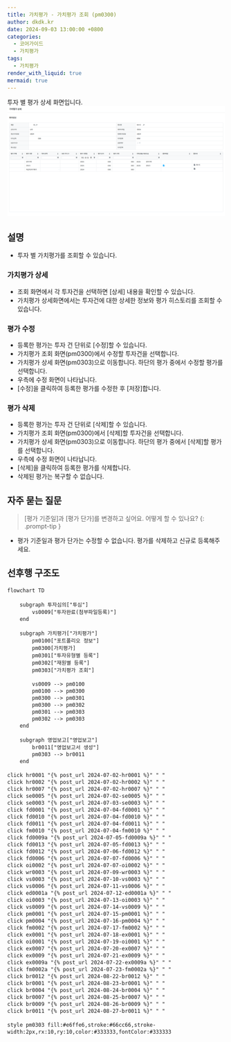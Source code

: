 ```yaml
---
title: 가치평가 - 가치평가 조회 (pm0300)
author: dkdk.kr
date: 2024-09-03 13:00:00 +0800
categories:
  - 코어가이드
  - 가치평가
tags:
  - 가치평가
render_with_liquid: true
mermaid: true
---
```

투자 별 평가 상세 화면입니다. 
![가치평가10](assets/img/Pasted%20image%2020250122152128.png)
## 설명
- 투자 별 가치평가를 조회할 수 있습니다.
### 가치평가 상세
- 조회 화면에서 각 투자건을 선택하면 [상세] 내용을 확인할 수 있습니다.
- 가치평가 상세화면에서는 투자건에 대한 상세한 정보와 평가 히스토리를 조회할 수 있습니다.
### 평가 수정
- 등록한 평가는 투자 건 단위로 [수정]할 수 있습니다.
- 가치평가 조회 화면(pm0300)에서 수정할 투자건을 선택합니다.
- 가치평가 상세 화면(pm0303)으로 이동합니다. 하단의 평가 중에서 수정할 평가를 선택합니다.
- 우측에 수정 화면이 나타납니다.
- [수정]을 클릭하여 등록한 평가를 수정한 후 [저장]합니다. 
### 평가 삭제
- 등록한 평가는 투자 건 단위로 [삭제]할 수 있습니다.
- 가치평가 조회 화면(pm0300)에서 [삭제]할 투자건을 선택합니다.
- 가치평가 상세 화면(pm0303)으로 이동합니다. 하단의 평가 중에서 [삭제]할 평가를 선택합니다.
- 우측에 수정 화면이 나타납니다.
- [삭제]을 클릭하여 등록한 평가를 삭제합니다.
- 삭제된 평가는 복구할 수 없습니다. 

## 자주 묻는 질문

> [평가 기준일]과 [평가 단가]를 변경하고 싶어요. 어떻게 할 수 있나요?
{: .prompt-tip }

- 평가 기준일과 평가 단가는 수정할 수 없습니다. 평가를 삭제하고 신규로 등록해주세요. 

## 선후행 구조도
```mermaid
flowchart TD

    subgraph 투자심의["투심"]
        vs0009["투자완료(첨부파일등록)"]
    end

    subgraph 가치평가["가치평가"]
	    pm0100["포트폴리오 정보"]
	    pm0300[가치평가]
        pm0301["투자유형별 등록"]
        pm0302["재원별 등록"]
        pm0303["가치평가 조회"]
        
        vs0009 --> pm0100
        pm0100 --> pm0300
	    pm0300 --> pm0301
        pm0300 --> pm0302
        pm0301 --> pm0303
        pm0302 --> pm0303       
    end

    subgraph 영업보고["영업보고"]
        br0011["영업보고서 생성"]
        pm0303 --> br0011
    end

click hr0001 "{% post_url 2024-07-02-hr0001 %}" " "
click hr0002 "{% post_url 2024-07-02-hr0002 %}" " "
click hr0007 "{% post_url 2024-07-02-hr0007 %}" " "
click se0005 "{% post_url 2024-07-02-se0005 %}" " "
click se0003 "{% post_url 2024-07-03-se0003 %}" " "
click fd0001 "{% post_url 2024-07-04-fd0001 %}" " "
click fd0010 "{% post_url 2024-07-04-fd0010 %}" " "
click fd0011 "{% post_url 2024-07-04-fd0011 %}" " "
click fm0010 "{% post_url 2024-07-04-fm0010 %}" " "
click fd0009a "{% post_url 2024-07-05-fd0009a %}" " "
click fd0013 "{% post_url 2024-07-05-fd0013 %}" " "
click fd0012 "{% post_url 2024-07-06-fd0012 %}" " "
click fd0006 "{% post_url 2024-07-07-fd0006 %}" " "
click oi0002 "{% post_url 2024-07-07-oi0002 %}" " "
click wr0003 "{% post_url 2024-07-09-wr0003 %}" " "
click vs0003 "{% post_url 2024-07-10-vs0003 %}" " "
click vs0006 "{% post_url 2024-07-11-vs0006 %}" " "
click ed0001a "{% post_url 2024-07-12-ed0001a %}" " "
click oi0003 "{% post_url 2024-07-13-oi0003 %}" " "
click vs0009 "{% post_url 2024-07-14-vs0009 %}" " "
click pm0001 "{% post_url 2024-07-15-pm0001 %}" " "
click pm0004 "{% post_url 2024-07-16-pm0004 %}" " "
click fm0002 "{% post_url 2024-07-17-fm0002 %}" " "
click ex0001 "{% post_url 2024-07-18-ex0001 %}" " "
click oi0001 "{% post_url 2024-07-19-oi0001 %}" " "
click ex0007 "{% post_url 2024-07-20-ex0007 %}" " "
click ex0009 "{% post_url 2024-07-21-ex0009 %}" " "
click ex0009a "{% post_url 2024-07-22-ex0009a %}" " "
click fm0002a "{% post_url 2024-07-23-fm0002a %}" " "
click br0012 "{% post_url 2024-08-22-br0012 %}" " "
click br0001 "{% post_url 2024-08-23-br0001 %}" " "
click br0004 "{% post_url 2024-08-24-br0004 %}" " "
click br0007 "{% post_url 2024-08-25-br0007 %}" " "
click br0009 "{% post_url 2024-08-26-br0009 %}" " "
click br0011 "{% post_url 2024-08-27-br0011 %}" " "

style pm0303 fill:#e6ffe6,stroke:#66cc66,stroke-width:2px,rx:10,ry:10,color:#333333,fontColor:#333333


```
